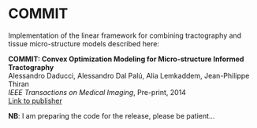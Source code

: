 COMMIT
======

Implementation of the linear framework for combining tractography and tissue micro-structure models described here:

**COMMIT: Convex Optimization Modeling for Micro-structure Informed Tractography**  
Alessandro Daducci, Alessandro Dal Palú, Alia Lemkaddem, Jean-Philippe Thiran  
*IEEE Transactions on Medical Imaging*, Pre-print, 2014  
[Link to publisher](http://ieeexplore.ieee.org/xpl/articleDetails.jsp?arnumber=6884830)

**NB**: I am preparing the code for the release, please be patient...
